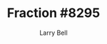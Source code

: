 ---
title: "Fraction #8295"
year: "2000"
subtitle: "Larry Bell"
displayImg: "img/covers/Fraction _hash8295, 2000, Larry Bell.jpg"
isArtworkInfo: 1
url: "https://www.wikiart.org/en/Search/Fraction #8295%20Larry Bell"
newTab: 1
---